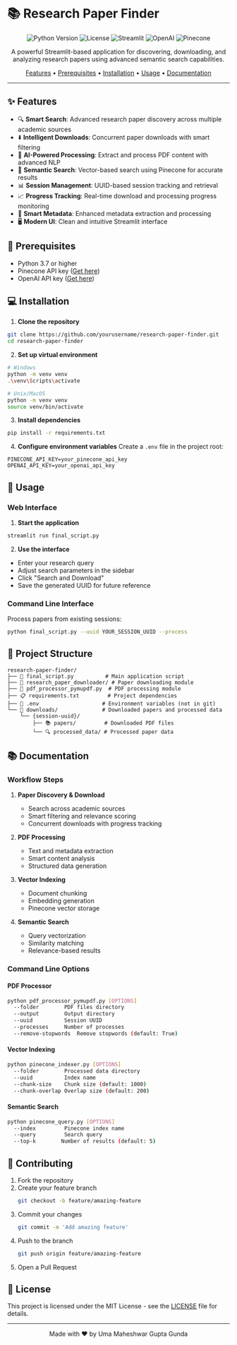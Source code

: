 # 📚 Research Paper Finder

<div align="center">

![Python Version](https://img.shields.io/badge/python-3.7%2B-blue)
![License](https://img.shields.io/badge/license-MIT-green)
![Streamlit](https://img.shields.io/badge/streamlit-1.24%2B-red)
![OpenAI](https://img.shields.io/badge/OpenAI-API-orange)
![Pinecone](https://img.shields.io/badge/Pinecone-Vector%20DB-lightgrey)

A powerful Streamlit-based application for discovering, downloading, and analyzing research papers using advanced semantic search capabilities.

[Features](#features) • [Prerequisites](#prerequisites) • [Installation](#installation) • [Usage](#usage) • [Documentation](#documentation)

</div>

---

## ✨ Features

- 🔍 **Smart Search**: Advanced research paper discovery across multiple academic sources
- ⬇️ **Intelligent Downloads**: Concurrent paper downloads with smart filtering
- 🤖 **AI-Powered Processing**: Extract and process PDF content with advanced NLP
- 🧠 **Semantic Search**: Vector-based search using Pinecone for accurate results
- 📊 **Session Management**: UUID-based session tracking and retrieval
- 📈 **Progress Tracking**: Real-time download and processing progress monitoring
- 🎯 **Smart Metadata**: Enhanced metadata extraction and processing
- 🖥️ **Modern UI**: Clean and intuitive Streamlit interface

## 🚀 Prerequisites

- Python 3.7 or higher
- Pinecone API key ([Get here](https://www.pinecone.io/))
- OpenAI API key ([Get here](https://platform.openai.com/))

## 💻 Installation

1. **Clone the repository**
```bash
git clone https://github.com/yourusername/research-paper-finder.git
cd research-paper-finder
```

2. **Set up virtual environment**
```bash
# Windows
python -m venv venv
.\venv\Scripts\activate

# Unix/MacOS
python -m venv venv
source venv/bin/activate
```

3. **Install dependencies**
```bash
pip install -r requirements.txt
```

4. **Configure environment variables**
Create a `.env` file in the project root:
```env
PINECONE_API_KEY=your_pinecone_api_key
OPENAI_API_KEY=your_openai_api_key
```

## 📖 Usage

### Web Interface

1. **Start the application**
```bash
streamlit run final_script.py
```

2. **Use the interface**
- Enter your research query
- Adjust search parameters in the sidebar
- Click "Search and Download"
- Save the generated UUID for future reference

### Command Line Interface

Process papers from existing sessions:
```bash
python final_script.py --uuid YOUR_SESSION_UUID --process
```

## 📁 Project Structure

```
research-paper-finder/
├── 📜 final_script.py          # Main application script
├── 📂 research_paper_downloader/ # Paper downloading module
├── 📄 pdf_processor_pymupdf.py  # PDF processing module
├── 📋 requirements.txt         # Project dependencies
├── 🔑 .env                    # Environment variables (not in git)
└── 📁 downloads/              # Downloaded papers and processed data
    └── {session-uuid}/
        ├── 📚 papers/         # Downloaded PDF files
        └── 🔍 processed_data/ # Processed paper data
```

## 📚 Documentation

### Workflow Steps

1. **Paper Discovery & Download**
   - Search across academic sources
   - Smart filtering and relevance scoring
   - Concurrent downloads with progress tracking

2. **PDF Processing**
   - Text and metadata extraction
   - Smart content analysis
   - Structured data generation

3. **Vector Indexing**
   - Document chunking
   - Embedding generation
   - Pinecone vector storage

4. **Semantic Search**
   - Query vectorization
   - Similarity matching
   - Relevance-based results

### Command Line Options

#### PDF Processor
```bash
python pdf_processor_pymupdf.py [OPTIONS]
  --folder        PDF files directory
  --output        Output directory
  --uuid          Session UUID
  --processes     Number of processes
  --remove-stopwords  Remove stopwords (default: True)
```

#### Vector Indexing
```bash
python pinecone_indexer.py [OPTIONS]
  --folder        Processed data directory
  --uuid          Index name
  --chunk-size    Chunk size (default: 1000)
  --chunk-overlap Overlap size (default: 200)
```

#### Semantic Search
```bash
python pinecone_query.py [OPTIONS]
  --index         Pinecone index name
  --query         Search query
  --top-k        Number of results (default: 5)
```

## 🤝 Contributing

1. Fork the repository
2. Create your feature branch
   ```bash
   git checkout -b feature/amazing-feature
   ```
3. Commit your changes
   ```bash
   git commit -m 'Add amazing feature'
   ```
4. Push to the branch
   ```bash
   git push origin feature/amazing-feature
   ```
5. Open a Pull Request

## 📄 License

This project is licensed under the MIT License - see the [LICENSE](LICENSE) file for details.

---

<div align="center">

Made with ❤️ by Uma Maheshwar Gupta Gunda

</div> 